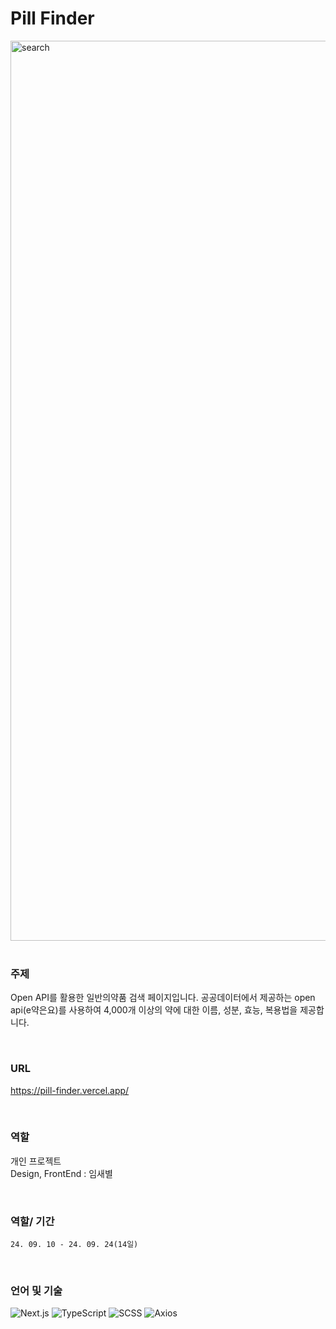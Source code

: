 # Pill Finder

<!-- <img width="1440" alt="index" src="https://github.com/user-attachments/assets/1d941c70-7916-4e97-b655-1cc9a935eca6"> -->

<img width="1440" alt="search" src="https://github.com/user-attachments/assets/7953c6d5-4cf5-46a6-887d-1e94adc23d64">

<br>
<br>

### 주제

Open API를 활용한 일반의약품 검색 페이지입니다. 공공데이터에서 제공하는 open api(e약은요)를 사용하여 4,000개 이상의 약에 대한 이름, 성분, 효능, 복용법을 제공합니다.

<br>

### URL

https://pill-finder.vercel.app/

<br>

### 역할

개인 프로젝트<br>
Design, FrontEnd : 임새별

<br>

### 역할/ 기간

`24. 09. 10 - 24. 09. 24(14일)`

<br>

### 언어 및 기술

![Next.js](https://img.shields.io/badge/Next.js-000000?style=flat&logo=nextdotjs&logoColor=white)
![TypeScript](https://img.shields.io/badge/TypeScript-3178C6?style=flat&logo=TypeScript&logoColor=white)
![SCSS](https://img.shields.io/badge/SCSS-CC6699?style=flat&logo=sass&logoColor=white)
![Axios](https://img.shields.io/badge/Axios-5A29E4?style=flat&logo=axios&logoColor=white)

<!-- ![Kakao Map](https://img.shields.io/badge/KakaoMap-FFCD00?style=flat&logo=kakao&logoColor=black) -->

<br>

<!-- ### 색상

![white](https://img.shields.io/badge/white-ffffff?style=flat&logo=&logoColor=black)
![lightgray](https://img.shields.io/badge/lightgray-d3d3d3?style=flat&logo=&logoColor=black)
![skyblue](https://img.shields.io/badge/skyblue-96b9ff?style=flat&logo=&logoColor=white)
![lightcoral](https://img.shields.io/badge/lightcoral-f08080?style=flat&logo=&logoColor=white) -->
